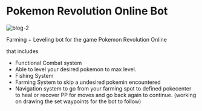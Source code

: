 # Pokemon Revolution Online Bot
 
 ![blog-2](https://user-images.githubusercontent.com/5794831/67248155-cbd22f80-f463-11e9-82c1-9a92ece3cb13.jpg)
 
 
 Farming + Leveling bot for the game Pokemon Revolution Online
 
 
 that includes
 - Functional Combat system
 - Able to level your desired pokemon to max level.
 - Fishing System
 - Farming System to skip a undesired pokemin encountered
 - Navigation system to go from your farming spot to defined pokecenter to heal or recover PP for moves and go back again to continue.       (working on drawing the set waypoints for the bot to follow)
